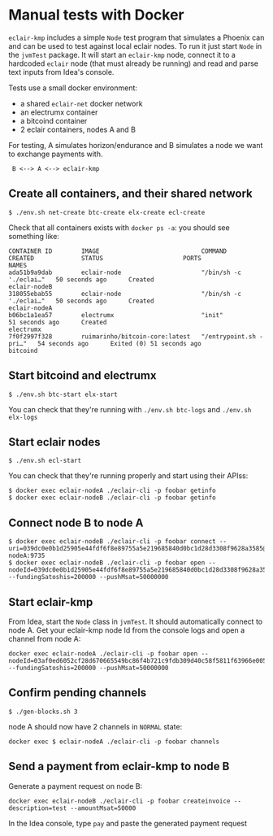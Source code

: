 # Manual tests with Docker

`eclair-kmp` includes a simple `Node` test program that simulates a Phoenix can and can be used to test against local eclair nodes. To run it just start `Node` in the `jvmTest` package. It will start an `eclair-kmp` node, connect it to a
hardcoded `eclair` node (that must already be running)
and read and parse text inputs from Idea's console.

Tests use a small docker environment:

- a shared `eclair-net` docker network
- an electrumx container
- a bitcoind container
- 2 eclair containers, nodes A and B

For testing, A simulates horizon/endurance and B simulates a node we want to exchange payments with.

```
 B <--> A <--> eclair-kmp

```

## Create all containers, and their shared network

```
$ ./env.sh net-create btc-create elx-create ecl-create
```

Check that all containers exists with `docker ps -a`: you should see something like:

```
CONTAINER ID        IMAGE                            COMMAND                  CREATED             STATUS                      PORTS               NAMES
ada51b9a9dab        eclair-node                      "/bin/sh -c './eclai…"   50 seconds ago      Created                                         eclair-nodeB
318055ebab55        eclair-node                      "/bin/sh -c './eclai…"   50 seconds ago      Created                                         eclair-nodeA
b06bc1a1ea57        electrumx                        "init"                   51 seconds ago      Created                                         electrumx
7f0f2997f328        ruimarinho/bitcoin-core:latest   "/entrypoint.sh -pri…"   54 seconds ago      Exited (0) 51 seconds ago                       bitcoind
```

## Start bitcoind and electrumx

```
$ ./env.sh btc-start elx-start
```

You can check that they're running with `./env.sh btc-logs` and `./env.sh elx-logs`

## Start eclair nodes

```
$ ./env.sh ecl-start 
```

You can check that they're running properly and start using their APIss:

```
$ docker exec eclair-nodeA ./eclair-cli -p foobar getinfo
$ docker exec eclair-nodeB ./eclair-cli -p foobar getinfo
```

## Connect node B to node A

```
$ docker exec eclair-nodeB ./eclair-cli -p foobar connect --uri=039dc0e0b1d25905e44fdf6f8e89755a5e219685840d0bc1d28d3308f9628a3585@eclair-nodeA:9735
$ docker exec eclair-nodeB ./eclair-cli -p foobar open --nodeId=039dc0e0b1d25905e44fdf6f8e89755a5e219685840d0bc1d28d3308f9628a3585 --fundingSatoshis=200000 --pushMsat=50000000
```

## Start eclair-kmp

From Idea, start the `Node` class in `jvmTest`. It should automatically connect to node A. Get your eclair-kmp node Id from the console logs and open a channel from node A:

```
docker exec eclair-nodeA ./eclair-cli -p foobar open --nodeId=03af0ed6052cf28d670665549bc86f4b721c9fdb309d40c58f5811f63966e005d0 --fundingSatoshis=200000 --pushMsat=50000000
```

## Confirm pending channels

```
$ ./gen-blocks.sh 3
```

node A should now have 2 channels in `NORMAL` state:

```
docker exec $ eclair-nodeA ./eclair-cli -p foobar channels
```

## Send a payment from eclair-kmp to node B

Generate a payment request on node B:

```
docker exec eclair-nodeB ./eclair-cli -p foobar createinvoice --description=test --amountMsat=50000
```

In the Idea console, type `pay` and paste the generated payment request